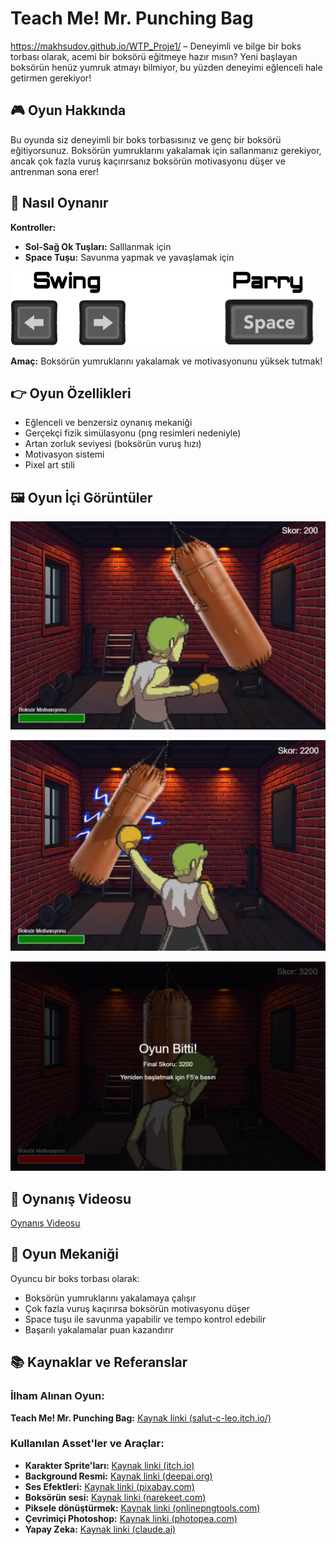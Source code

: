 # Teach Me! Mr. Punching Bag

https://makhsudov.github.io/WTP_Proje1/ – Deneyimli ve bilge bir boks torbası olarak, acemi bir boksörü eğitmeye hazır mısın? Yeni başlayan boksörün henüz yumruk atmayı bilmiyor, bu yüzden deneyimi eğlenceli hale getirmen gerekiyor!

## 🎮 Oyun Hakkında

Bu oyunda siz deneyimli bir boks torbasısınız ve genç bir boksörü eğitiyorsunuz. Boksörün yumruklarını yakalamak için sallanmanız gerekiyor, ancak çok fazla vuruş kaçırırsanız boksörün motivasyonu düşer ve antrenman sona erer!

## 🥊 Nasıl Oynanır

**Kontroller:**
- **Sol-Sağ Ok Tuşları:** Salllanmak için
- **Space Tuşu:** Savunma yapmak ve yavaşlamak için

![Kontrol Tuşları](image/tuslar.png)


**Amaç:** Boksörün yumruklarını yakalamak ve motivasyonunu yüksek tutmak!

## 👉 Oyun Özellikleri

- Eğlenceli ve benzersiz oynanış mekaniği
- Gerçekçi fizik simülasyonu (png resimleri nedeniyle)
- Artan zorluk seviyesi (boksörün vuruş hızı)
- Motivasyon sistemi
- Pixel art stili

## 🖼️ Oyun İçi Görüntüler

![Oyun Resmi 1](image/screenshot1.png)

![Oyun Resmi 2](image/screenshot2.png)

![Oyun Resmi 3](image/screenshot3.png)

## 🎥 Oynanış Videosu

[Oynanış Videosu](https://youtu.be/ZT-h6K26Bzc)

## 🎯 Oyun Mekaniği

Oyuncu bir boks torbası olarak:
- Boksörün yumruklarını yakalamaya çalışır
- Çok fazla vuruş kaçırırsa boksörün motivasyonu düşer
- Space tuşu ile savunma yapabilir ve tempo kontrol edebilir
- Başarılı yakalamalar puan kazandırır

## 📚 Kaynaklar ve Referanslar

### İlham Alınan Oyun:
**Teach Me! Mr. Punching Bag:** [Kaynak linki (salut-c-leo.itch.io/)](https://salut-c-leo.itch.io/mr-punching-bag])

### Kullanılan Asset'ler ve Araçlar:
- **Karakter Sprite'ları:** [Kaynak linki (itch.io)](https://salut-c-leo.itch.io/mr-punching-bag)
- **Background Resmi:** [Kaynak linki (deepai.org)](https://deepai.org/machine-learning-model/text2img)
- **Ses Efektleri:** [Kaynak linki (pixabay.com)](https://pixabay.com/)
- **Boksörün sesi:** [Kaynak linki (narekeet.com)](http://narakeet.com/languages/text-to-speech-turkish/)
- **Piksele dönüştürmek:** [Kaynak linki (onlinepngtools.com)](https://onlinepngtools.com/pixelate-png)
- **Çevrimiçi Photoshop:** [Kaynak linki (photopea.com)](https://www.photopea.com/)
- **Yapay Zeka:** [Kaynak linki (claude.ai)](https://claude.ai)
